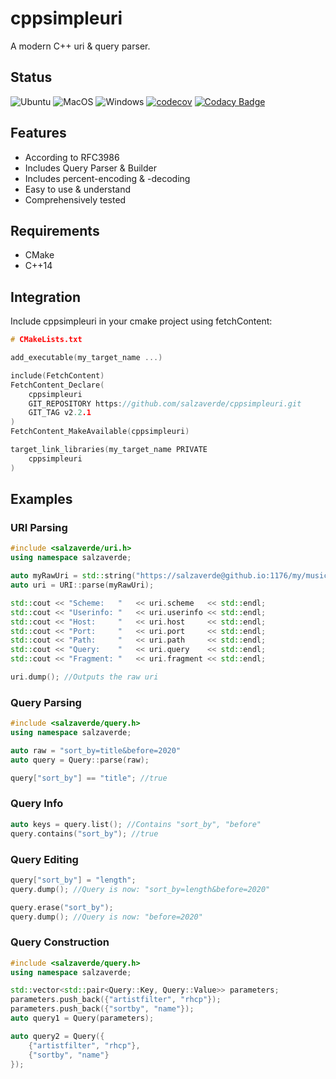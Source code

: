 # cppsimpleuri

A modern C++ uri & query parser. 

## Status

![Ubuntu](https://github.com/salzaverde/cppsimpleuri/workflows/Ubuntu/badge.svg)
![MacOS](https://github.com/salzaverde/cppsimpleuri/workflows/MacOS/badge.svg)
![Windows](https://github.com/salzaverde/cppsimpleuri/workflows/Windows/badge.svg)
[![codecov](https://codecov.io/gh/salzaverde/cppsimpleuri/branch/main/graph/badge.svg?token=K68N4BEVVS)](https://codecov.io/gh/salzaverde/cppsimpleuri)
[![Codacy Badge](https://api.codacy.com/project/badge/Grade/13cc4387adce4ebb9d24a808f63bd430)](https://app.codacy.com/gh/salzaverde/cppsimpleuri?utm_source=github.com&utm_medium=referral&utm_content=salzaverde/cppsimpleuri&utm_campaign=Badge_Grade_Settings)

## Features
-   According to RFC3986
-   Includes Query Parser & Builder
-   Includes percent-encoding & -decoding
-   Easy to use & understand
-   Comprehensively tested

## Requirements
-   CMake
-   C++14

## Integration
Include cppsimpleuri in your cmake project using fetchContent:
```cpp
# CMakeLists.txt

add_executable(my_target_name ...)

include(FetchContent)
FetchContent_Declare(
    cppsimpleuri
    GIT_REPOSITORY https://github.com/salzaverde/cppsimpleuri.git
    GIT_TAG v2.2.1
)
FetchContent_MakeAvailable(cppsimpleuri)

target_link_libraries(my_target_name PRIVATE
    cppsimpleuri
)
```

## Examples

### URI Parsing
```cpp
#include <salzaverde/uri.h>
using namespace salzaverde;

auto myRawUri = std::string("https://salzaverde@github.io:1176/my/music?sort_by=title&before=2020#artist=rhcp");
auto uri = URI::parse(myRawUri);

std::cout << "Scheme:   "   << uri.scheme   << std::endl;
std::cout << "Userinfo: "   << uri.userinfo << std::endl;
std::cout << "Host:     "   << uri.host     << std::endl;
std::cout << "Port:     "   << uri.port     << std::endl;
std::cout << "Path:     "   << uri.path     << std::endl;
std::cout << "Query:    "   << uri.query    << std::endl;
std::cout << "Fragment: "   << uri.fragment << std::endl;

uri.dump(); //Outputs the raw uri
```

### Query Parsing
```cpp
#include <salzaverde/query.h>
using namespace salzaverde;

auto raw = "sort_by=title&before=2020"
auto query = Query::parse(raw);

query["sort_by"] == "title"; //true
```
### Query Info
```cpp
auto keys = query.list(); //Contains "sort_by", "before"
query.contains("sort_by"); //true

```
### Query Editing
```cpp
query["sort_by"] = "length";
query.dump(); //Query is now: "sort_by=length&before=2020"

query.erase("sort_by");
query.dump(); //Query is now: "before=2020"
```

### Query Construction
```cpp
#include <salzaverde/query.h>
using namespace salzaverde;

std::vector<std::pair<Query::Key, Query::Value>> parameters;
parameters.push_back({"artistfilter", "rhcp"});
parameters.push_back({"sortby", "name"});
auto query1 = Query(parameters);

auto query2 = Query({
    {"artistfilter", "rhcp"},
    {"sortby", "name"}
});
```
